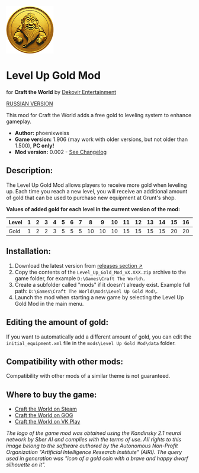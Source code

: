 ![Level Up Gold Mod](/icon.png)

# Level Up Gold Mod
for **Craft the World** by [Dekovir Entertainment](http://dekovir.com/craft-the-world/)

[RUSSIAN VERSION](README_RU.md)

This mod for Craft the World adds a free gold to leveling system to enhance gameplay.

- **Author:** phoenixweiss
- **Game version:** 1.906 (may work with older versions, but not older than 1.500), **PC only!**
- **Mod version:** 0.002 - [See Changelog](CHANGELOG.md)

## Description:
The Level Up Gold Mod allows players to receive more gold when leveling up. Each time you reach a new level, you will receive an additional amount of gold that can be used to purchase new equipment at Grunt's shop.

**Values of added gold for each level in the current version of the mod:**

| Level | 1 | 2 | 3 | 4 | 5 | 6 | 7 | 8 | 9 | 10 | 11 | 12 | 13 | 14 | 15 | 16 | 17 | 18 | 19 | 20 |
| ----- | - | - | - | - | - | - | - | - | - | -- | -- | -- | -- | -- | -- | -- | -- | -- | -- | -- |
| Gold  | 1 | 2 | 2 | 3 | 5 | 5 | 5 |10 |10 | 10 | 15 | 15 | 15 | 15 | 20 | 20 | 20 | 25 | 25 | 30 |

## Installation:
1. Download the latest version from [releases section ↗](https://github.com/phoenixweiss/Craft-the-World-Level-Up-Gold-Mod/releases)
2. Copy the contents of the `Level_Up_Gold_Mod_vX.XXX.zip` archive to the game folder, for example `D:\Games\Craft The World\`.
3. Create a subfolder called "mods" if it doesn't already exist. Example full path: `D:\Games\Craft The World\mods\Level Up Gold Mod\`.
4. Launch the mod when starting a new game by selecting the Level Up Gold Mod in the main menu.

## Editing the amount of gold:
If you want to automatically add a different amount of gold, you can edit the `initial_equipment.xml` file in the `mods\Level Up Gold Mod\data` folder.

## Compatibility with other mods:
Compatibility with other mods of a similar theme is not guaranteed.

## Where to buy the game:
- [Craft the World on Steam](http://store.steampowered.com/app/248390)
- [Craft the World on GOG](https://www.gog.com/ru/game/craft_the_world)
- [Craft the World on VK Play](https://vkplay.ru/play/game/crafttheworld)

*The logo of the game mod was obtained using the Kandinsky 2.1 neural network by Sber AI and complies with the terms of use. All rights to this image belong to the software authored by the Autonomous Non-Profit Organization "Artificial Intelligence Research Institute" (AIRI). The query used in generation was "icon of a gold coin with a brave and happy dwarf silhouette on it".*
